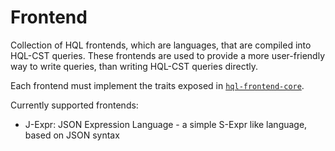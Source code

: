 # Frontend

Collection of HQL frontends, which are languages, that are compiled into HQL-CST queries.
These frontends are used to provide a more user-friendly way to write queries, than writing HQL-CST queries directly.

Each frontend must implement the traits exposed in [`hql-frontend-core`](./core).

Currently supported frontends:

- J-Expr: JSON Expression Language - a simple S-Expr like language, based on JSON syntax

